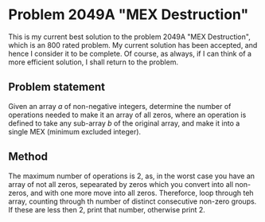 # Problem 2049A "MEX Destruction"
This is my current best solution to the problem 2049A "MEX Destruction", which is an 800 rated problem. My current solution has been accepted, and hence I consider it to be complete. Of course, as always, if I can think of a more efficient solution, I shall return to the problem. 

## Problem statement
Given an array $a$ of non-negative integers, determine the number of operations needed to make it an array of all zeros, where an operation is defined to take any sub-array $b$ of the original array, and make it into a single MEX (minimum excluded integer).

## Method
The maximum number of operations is $2$, as, in the worst case you have an array of not all zeros, sepearated by zeros which you convert into all non-zeros, and with one more move into all zeros. Thereforce, loop through teh array, counting through th number of distinct consecutive non-zero groups. If these are less then $2$, print that number, otherwise print $2$.
